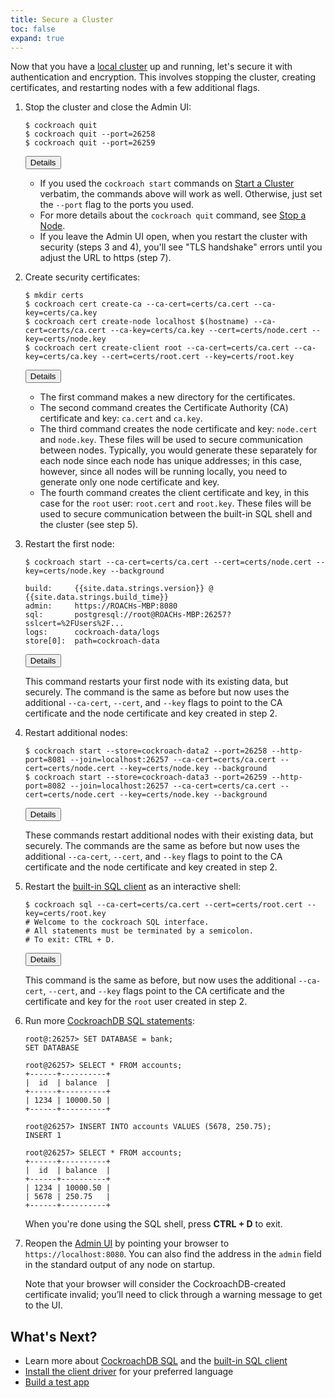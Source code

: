 ```yaml
---
title: Secure a Cluster
toc: false
expand: true
---
```


Now that you have a [local cluster](start-a-local-cluster.html) up and running, let's secure it with authentication and encryption. This involves stopping the cluster, creating certificates, and restarting nodes with a few additional flags.

1.  Stop the cluster and close the Admin UI:

    ~~~ shell
    $ cockroach quit
    $ cockroach quit --port=26258
    $ cockroach quit --port=26259
    ~~~

    <button type="button" class="btn details collapsed" data-toggle="collapse" data-target="#details-secure1">Details</button>
    <div id="details-secure1" class="collapse" markdown="1">

    - If you used the `cockroach start` commands on [Start a Cluster](start-a-local-cluster.html) verbatim, the commands above will work as well. Otherwise, just set the `--port` flag to the ports you used.
    - For more details about the `cockroach quit` command, see [Stop a Node](stop-a-node.html).
    - If you leave the Admin UI open, when you restart the cluster with security (steps 3 and 4), you'll see "TLS handshake" errors until you adjust the URL to https (step 7).

    </div>

2.  Create security certificates:

    ~~~ shell
    $ mkdir certs
    $ cockroach cert create-ca --ca-cert=certs/ca.cert --ca-key=certs/ca.key
    $ cockroach cert create-node localhost $(hostname) --ca-cert=certs/ca.cert --ca-key=certs/ca.key --cert=certs/node.cert --key=certs/node.key
    $ cockroach cert create-client root --ca-cert=certs/ca.cert --ca-key=certs/ca.key --cert=certs/root.cert --key=certs/root.key
    ~~~

    <button type="button" class="btn details collapsed" data-toggle="collapse" data-target="#details-secure2">Details</button>
    <div id="details-secure2" class="collapse" markdown="1">

    - The first command makes a new directory for the certificates.
    - The second command creates the Certificate Authority (CA) certificate and key: `ca.cert` and `ca.key`.
    - The third command creates the node certificate and key: `node.cert` and `node.key`. These files will be used to secure communication between nodes. Typically, you would generate these separately for each node since each node has unique addresses; in this case, however, since all nodes will be running locally, you need to generate only one node certificate and key.
    - The fourth command creates the client certificate and key, in this case for the `root` user: `root.cert` and `root.key`. These files will be used to secure communication between the built-in SQL shell and the cluster (see step 5).
        
    </div>

3.  Restart the first node:
 
    ~~~ shell
    $ cockroach start --ca-cert=certs/ca.cert --cert=certs/node.cert --key=certs/node.key --background

    build:     {{site.data.strings.version}} @ {{site.data.strings.build_time}}
    admin:     https://ROACHs-MBP:8080
    sql:       postgresql://root@ROACHs-MBP:26257?sslcert=%2FUsers%2F...
    logs:      cockroach-data/logs
    store[0]:  path=cockroach-data
    ~~~

    <button type="button" class="btn details collapsed" data-toggle="collapse" data-target="#details-secure3">Details</button>
    <div id="details-secure3" class="collapse" markdown="1">

    This command restarts your first node with its existing data, but securely. The command is the same as before but now uses the additional `--ca-cert`, `--cert`, and `--key` flags to point to the CA certificate and the node certificate and key created in step 2.

    </div>

4.  Restart additional nodes:

    ~~~ shell
    $ cockroach start --store=cockroach-data2 --port=26258 --http-port=8081 --join=localhost:26257 --ca-cert=certs/ca.cert --cert=certs/node.cert --key=certs/node.key --background
    $ cockroach start --store=cockroach-data3 --port=26259 --http-port=8082 --join=localhost:26257 --ca-cert=certs/ca.cert --cert=certs/node.cert --key=certs/node.key --background
    ~~~

    <button type="button" class="btn details collapsed" data-toggle="collapse" data-target="#details-secure4">Details</button>
    <div id="details-secure4" class="collapse" markdown="1">

    These commands restart additional nodes with their existing data, but securely. The commands are the same as before but now uses the additional `--ca-cert`, `--cert`, and `--key` flags to point to the CA certificate and the node certificate and key created in step 2.

    </div>

5.  Restart the [built-in SQL client](use-the-built-in-sql-client.html) as an interactive shell:

    ~~~ shell
    $ cockroach sql --ca-cert=certs/ca.cert --cert=certs/root.cert --key=certs/root.key
    # Welcome to the cockroach SQL interface.
    # All statements must be terminated by a semicolon.
    # To exit: CTRL + D.
    ~~~

    <button type="button" class="btn details collapsed" data-toggle="collapse" data-target="#details-secure5">Details</button>
    <div id="details-secure5" class="collapse" markdown="1">

    This command is the same as before, but now uses the additional `--ca-cert`, `--cert`, and `--key` flags point to the CA certificate and the certificate and key for the `root` user created in step 2.

    </div>

6.  Run more [CockroachDB SQL statements](learn-cockroachdb-sql.html):

    ~~~ shell
    root@:26257> SET DATABASE = bank;
    SET DATABASE

    root@26257> SELECT * FROM accounts;
    +------+----------+
    |  id  | balance  |
    +------+----------+
    | 1234 | 10000.50 |
    +------+----------+

    root@26257> INSERT INTO accounts VALUES (5678, 250.75);
    INSERT 1

    root@26257> SELECT * FROM accounts;
    +------+----------+
    |  id  | balance  |
    +------+----------+
    | 1234 | 10000.50 |
    | 5678 | 250.75   |
    +------+----------+
    ~~~

    When you're done using the SQL shell, press **CTRL + D** to exit.
 
7.  Reopen the [Admin UI](explore-the-admin-ui.html) by pointing your browser to `https://localhost:8080`. You can also find the address in the `admin` field in the standard output of any node on startup. 

    Note that your browser will consider the CockroachDB-created certificate invalid; you’ll need to click through a warning message to get to the UI.

## What's Next?

- Learn more about [CockroachDB SQL](learn-cockroachdb-sql.html) and the [built-in SQL client](use-the-built-in-sql-client.html)
- [Install the client driver](install-client-drivers.html) for your preferred language
- [Build a test app](build-a-test-app.html)
